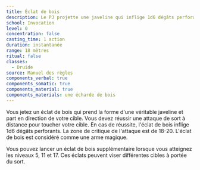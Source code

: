 ```yaml
---
title: Éclat de bois
description: Le PJ projette une javeline qui inflige 1d6 dégâts perforants.
school: Invocation
level: 0
concentration: false
casting_time: 1 action
duration: instantanée
range: 18 mètres
ritual: false
classes:
  - Druide
source: Manuel des règles
components_verbal: true
components_somatic: true
components_material: true
components_materials: une écharde de bois
---
```

Vous jetez un éclat de bois qui prend la forme d'une véritable javeline et part en direction de votre cible. Vous devez réussir une attaque de sort à distance pour toucher votre cible. En cas de réussite, l'éclat de bois inflige 1d6 dégâts perforants. La zone de critique de l'attaque est de 18-20. L'éclat de bois est considéré comme une arme magique.

Vous pouvez lancer un éclat de bois supplémentaire lorsque vous atteignez les niveaux 5, 11 et 17. Ces éclats peuvent viser différentes cibles à portée du sort.
